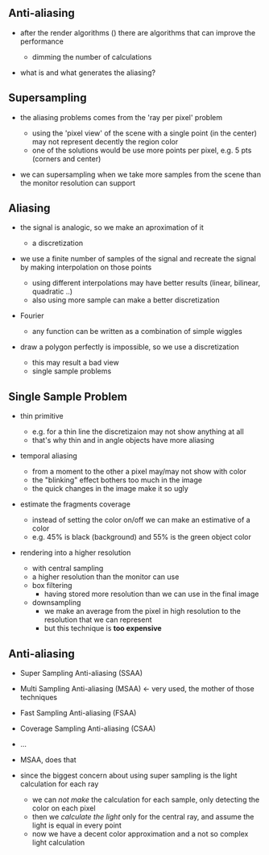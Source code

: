 ## Anti-aliasing
- after the render algorithms () there are algorithms that can improve the performance
	+ dimming the number of calculations

- what is and what generates the aliasing?

## Supersampling
- the aliasing problems comes from the 'ray per pixel' problem
  + using the 'pixel view' of the scene with a single point (in the center) may not represent decently the region color
  + one of the solutions would be use more points per pixel, e.g. 5 pts (corners and center)

- we can supersampling when we take more samples from the scene than the monitor resolution can support

## Aliasing
- the signal is analogic, so we make an aproximation of it
  + a discretization

- we use a finite number of samples of the signal and recreate the signal by making interpolation on those points
  + using different interpolations may have better results (linear, bilinear, quadratic ..)
  + also using more sample can make a better discretization

- Fourier
  + any function can be written as a combination of simple wiggles

- draw a polygon perfectly is impossible, so we use a discretization
  + this may result a bad view
  + single sample problems

## Single Sample Problem
- thin primitive
  + e.g. for a thin line the discretizaion may not show anything at all
  + that's why thin and in angle objects have more aliasing

- temporal aliasing
  + from a moment to the other a pixel may/may not show with color
  + the "blinking" effect bothers too much in the image
  + the quick changes in the image make it so ugly

- estimate the fragments coverage
  + instead of setting the color on/off we can make an estimative of a color
  + e.g. 45% is black (background) and 55% is the green object color

- rendering into a higher resolution
  + with central sampling
  + a higher resolution than the monitor can use
  + box filtering
    * having stored more resolution than we can use in the final image
  + downsampling
    * we make an average from the pixel in high resolution to the resolution that we can represent
    * but this technique is __too expensive__

## Anti-aliasing
- Super Sampling Anti-aliasing (SSAA)
- Multi Sampling Anti-aliasing (MSAA) <- very used, the mother of those techniques
- Fast Sampling Anti-aliasing (FSAA)
- Coverage Sampling Anti-aliasing (CSAA)
- ...

- MSAA, does that
- since the biggest concern about using super sampling is the light calculation for each ray
  + we can _not make_ the calculation for each sample, only detecting the color on each pixel
  + then we _calculate the light_ only for the central ray, and assume the light is equal in every point
  + now we have a decent color approximation and a not so complex light calculation
